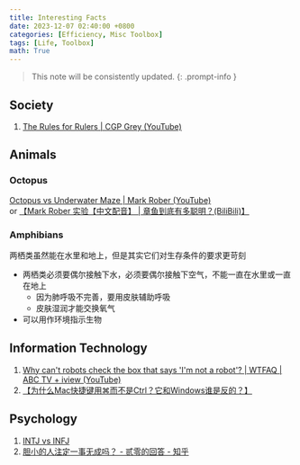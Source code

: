 ```yaml
---
title: Interesting Facts
date: 2023-12-07 02:40:00 +0800
categories: [Efficiency, Misc Toolbox]
tags: [Life, Toolbox]
math: True
---
```



> This note will be consistently updated.
{: .prompt-info }

## Society
1. [The Rules for Rulers \| CGP Grey (YouTube)](https://www.youtube.com/watch?v=rStL7niR7gs)


## Animals

### Octopus
   [Octopus vs Underwater Maze \| Mark Rober (YouTube)](https://www.youtube.com/watch?v=7__r4FVj-EI)   
   or [【Mark Rober 实验【中文配音】 \| 章鱼到底有多聪明？(BiliBili)】](https://www.bilibili.com/video/BV1jN4y1277n/?share_source=copy_web&vd_source=b3cf9eb7cfe43c730613c5158a38e978)

### Amphibians

两栖类虽然能在水里和地上，但是其实它们对生存条件的要求更苛刻

- 两栖类必须要偶尔接触下水，必须要偶尔接触下空气，不能一直在水里或一直在地上
  - 因为肺呼吸不完善，要用皮肤辅助呼吸
  - 皮肤湿润才能交换氧气
- 可以用作环境指示生物


## Information Technology
1. [Why can't robots check the box that says 'I'm not a robot'? \| WTFAQ \| ABC TV + iview (YouTube)](https://www.youtube.com/watch?v=4UuvwY6CdLo)
2. [【为什么Mac快捷键用⌘而不是Ctrl？它和Windows谁是反的？】](https://www.bilibili.com/video/BV16m421s74p?vd_source=b3cf9eb7cfe43c730613c5158a38e978)

## Psychology
1. [INTJ vs INFJ](https://www.youtube.com/watch?v=HLGQ-sFCBZA)
2. [胆小的人注定一事无成吗？ - 贰零的回答 - 知乎](https://www.zhihu.com/question/650320217/answer/3454303815)

